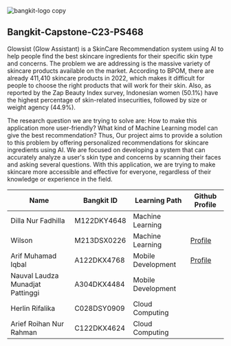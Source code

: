 ![bangkit-logo copy](https://github.com/antoniuswilson30/Bangkit-Capstone-C23-PS468/assets/127605116/969176ac-f6a2-426e-93bb-0eeb98704762)

## Bangkit-Capstone-C23-PS468
Glowsist (Glow Assistant) is a SkinCare Recommendation system using AI to help people find the best skincare ingredients for their specific skin type and concerns. The problem we are addressing is the massive variety of skincare products available on the market. According to BPOM, there are already 411,410 skincare products in 2022, which makes it difficult for people to choose the right products that will work for their skin. Also, as reported by the Zap Beauty Index survey, Indonesian women (50.1%) have the highest percentage of skin-related insecurities, followed by size or weight agency (44.9%). 

The research question we are trying to solve are: How to make this application more user-friendly? What kind of Machine Learning model can give the best recommendation?   Thus, Our project aims to provide a solution to this problem by offering personalized recommendations for skincare ingredients using AI. We are focused on developing a system that can accurately analyze a user's skin type and concerns by scanning their faces and asking several questions. With this application, we are trying to make skincare more accessible and effective for everyone, regardless of their knowledge or experience in the field.


| Name | Bangkit ID   |  Learning Path | Github Profile   |
| ------------ | ------------ | ------------ | ------------ |
| Dilla Nur Fadhilla  |  M122DKY4648 |  Machine Learning |   |
| Wilson  | M213DSX0226  |  Machine Learning | [Profile](https://github.com/antoniuswilson30) |
| Arif Muhamad Iqbal  | A122DKX4768  |  Mobile Development |  [Profile](https://github.com/ariefroihannurrahman) |
|  Nauval Laudza Munadjat Pattinggi | A304DKX4484  |  Mobile Development |   |
|  Herlin Rifalika | C028DSY0909  | Cloud Computing  |   |
|  Arief Roihan Nur Rahman |  C122DKX4624 | Cloud Computing  |   |

